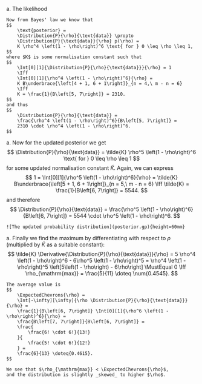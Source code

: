 a.  The likelihood

    Now from Bayes' law we know that
    $$
        \text{posterior} =
        \Distribution{P}{\rho}{\text{data}} \propto
        \Distribution{P}{\text{data}}{\rho} p(\rho) =
        K \rho^4 \left(1 - \rho\right)^6 \text{ for } 0 \leq \rho \leq 1,
    $$
    where $K$ is some normalisation constant such that
    $$
        \Int[0][1]{\Distribution{P}{\rho}{\text{data}}}{\rho} = 1
        \Iff
        \Int[0][1]{\rho^4 \left(1 - \rho\right)^6}{\rho} =
        K B\underbrace{\left[4 + 1, 6 + 1\right]}_{n = 4,\ m - n = 6}
        \Iff
        K = \frac{1}{B\left[5, 7\right]} = 2310.
    $$
    and thus
    $$
        \Distribution{P}{\rho}{\text{data}} =
        \frac{\rho^4 \left(1 - \rho\right)^6}{B\left[5, 7\right]} =
        2310 \cdot \rho^4 \left(1 - \rho\right)^6.
    $$

a.  Now for the updated posterior we get
    $$
        \Distribution{P}{\rho}{\text{data}} =
        \tilde{K} \rho^5 \left(1 - \rho\right)^6 \text{ for } 0 \leq \rho \leq 1
    $$
    for some updated normalisation constant $\tilde{K}$.
    Again, we can express
    $$
        1 = \Int[0][1]{\rho^5 \left(1 - \rho\right)^6}{\rho} =
        \tilde{K} B\underbrace{\left[5 + 1, 6 + 1\right]}_{n = 5,\ m - n = 6}
        \Iff
        \tilde{K} = \frac{1}{B\left[6, 7\right]} = 5544.
    $$
    and therefore
    $$
        \Distribution{P}{\rho}{\text{data}} =
        \frac{\rho^5 \left(1 - \rho\right)^6}{B\left[6, 7\right]} =
        5544 \cdot \rho^5 \left(1 - \rho\right)^6.
    $$

    ![The updated probability distribution](posterior.gp){height=60mm}

a.  Finally we find the maximum by differentiating with respect to $\rho$
    (multiplied by $\tilde{K}$ as a suitable constant):
    $$
        \tilde{K} \Derivative{\Distribution{P}{\rho}{\text{data}}}{\rho} =
        5 \rho^4 \left(1 - \rho\right)^6 - 6\rho^5 \left(1 - \rho\right)^5 =
        \rho^4 \left(1 - \rho\right)^5 \left[5\left(1 - \rho\right) - 6\rho\right] \MustEqual 0
        \Iff
        \rho_{\mathrm{max}} = \frac{5}{11} \doteq \num{0.4545}.
    $$

    The average value is
    $$
        \ExpectedChevrons{\rho} =
        \Int[-\infty][\infty]{\rho \Distribution{P}{\rho}{\text{data}}}{\rho} =
        \frac{1}{B\left[6, 7\right]} \Int[0][1]{\rho^6 \left(1 - \rho\right)^6}{\rho} =
        \frac{B\left[7, 7\right]}{B\left[6, 7\right]} =
        \frac{
            \frac{6! \cdot 6!}{13!}
        }{
            \frac{5! \cdot 6!}{12!}
        } =
        \frac{6}{13} \doteq{0.4615}.
    $$

    We see that $\rho_{\mathrm{max}} < \ExpectedChevrons{\rho}$,
    and the distribution is slightly _skewed_ to higher $\rho$.
